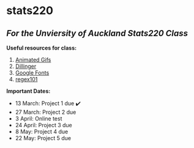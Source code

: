 # stats220

## *For the Unviersity of Auckland Stats220 Class*

**Useful resources for class:**
1. [Animated Gifs](https://tenor.com/)
2. [Dillinger](https://dillinger.io/)
3. [Google Fonts](https://fonts.google.com/)
4. [regex101](https://regex101.com/)

**Important Dates:**
* 13 March: Project 1 due ✔️
* 27 March: Project 2 due 
* 3 April: Online test
* 24 April: Project 3 due
* 8 May: Project 4 due
* 22 May: Project 5 due
